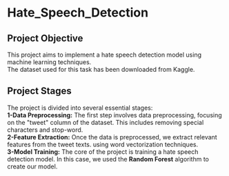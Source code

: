 # Hate_Speech_Detection
## Project Objective
This project aims to implement a hate speech detection model using machine learning techniques.  
The dataset used for this task has been downloaded from Kaggle.
## Project Stages
The project is divided into several essential stages:  
**1-Data Preprocessing:** The first step involves data preprocessing, focusing on the "tweet" column of the dataset. This includes removing special characters and stop-word.  
**2-Feature Extraction:** Once the data is preprocessed, we extract relevant features from the tweet texts. using word vectorization techniques.  
**3-Model Training:** The core of the project is training a hate speech detection model. In this case, we used the **Random Forest** algorithm to create our model.
